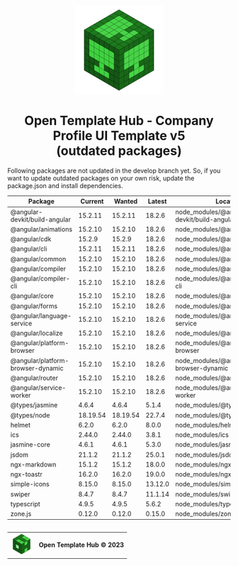 <p align="center">
  <a href="https://opentemplatehub.com">
    <img src="https://raw.githubusercontent.com/open-template-hub/open-template-hub.github.io/master/assets/logo/ui/web-ui-logo.png" alt="Logo" width=200>
  </a>
</p>


<h1 align="center">
Open Template Hub - Company Profile UI Template v5
  <br/>
(outdated packages)
</h1>

Following packages are not updated in the develop branch yet. So, if you want to update outdated packages on your own risk, update the package.json and install dependencies.

| Package | Current | Wanted | Latest | Location |
| --- | --- | --- | --- | --- |
| @angular-devkit/build-angular | 15.2.11 | 15.2.11 | 18.2.6 | node_modules/@angular-devkit/build-angular |
| @angular/animations | 15.2.10 | 15.2.10 | 18.2.6 | node_modules/@angular/animations |
| @angular/cdk | 15.2.9 | 15.2.9 | 18.2.6 | node_modules/@angular/cdk |
| @angular/cli | 15.2.11 | 15.2.11 | 18.2.6 | node_modules/@angular/cli |
| @angular/common | 15.2.10 | 15.2.10 | 18.2.6 | node_modules/@angular/common |
| @angular/compiler | 15.2.10 | 15.2.10 | 18.2.6 | node_modules/@angular/compiler |
| @angular/compiler-cli | 15.2.10 | 15.2.10 | 18.2.6 | node_modules/@angular/compiler-cli |
| @angular/core | 15.2.10 | 15.2.10 | 18.2.6 | node_modules/@angular/core |
| @angular/forms | 15.2.10 | 15.2.10 | 18.2.6 | node_modules/@angular/forms |
| @angular/language-service | 15.2.10 | 15.2.10 | 18.2.6 | node_modules/@angular/language-service |
| @angular/localize | 15.2.10 | 15.2.10 | 18.2.6 | node_modules/@angular/localize |
| @angular/platform-browser | 15.2.10 | 15.2.10 | 18.2.6 | node_modules/@angular/platform-browser |
| @angular/platform-browser-dynamic | 15.2.10 | 15.2.10 | 18.2.6 | node_modules/@angular/platform-browser-dynamic |
| @angular/router | 15.2.10 | 15.2.10 | 18.2.6 | node_modules/@angular/router |
| @angular/service-worker | 15.2.10 | 15.2.10 | 18.2.6 | node_modules/@angular/service-worker |
| @types/jasmine | 4.6.4 | 4.6.4 | 5.1.4 | node_modules/@types/jasmine |
| @types/node | 18.19.54 | 18.19.54 | 22.7.4 | node_modules/@types/node |
| helmet | 6.2.0 | 6.2.0 | 8.0.0 | node_modules/helmet |
| ics | 2.44.0 | 2.44.0 | 3.8.1 | node_modules/ics |
| jasmine-core | 4.6.1 | 4.6.1 | 5.3.0 | node_modules/jasmine-core |
| jsdom | 21.1.2 | 21.1.2 | 25.0.1 | node_modules/jsdom |
| ngx-markdown | 15.1.2 | 15.1.2 | 18.0.0 | node_modules/ngx-markdown |
| ngx-toastr | 16.2.0 | 16.2.0 | 19.0.0 | node_modules/ngx-toastr |
| simple-icons | 8.15.0 | 8.15.0 | 13.12.0 | node_modules/simple-icons |
| swiper | 8.4.7 | 8.4.7 | 11.1.14 | node_modules/swiper |
| typescript | 4.9.5 | 4.9.5 | 5.6.2 | node_modules/typescript |
| zone.js | 0.12.0 | 0.12.0 | 0.15.0 | node_modules/zone.js |

<table align="right"><tr><td><a href="https://opentemplatehub.com"><img src="https://raw.githubusercontent.com/open-template-hub/open-template-hub.github.io/master/assets/logo/brand-logo.png" width="50px" alt="oth"/></a></td><td><b>Open Template Hub © 2023</b></td></tr></table>

